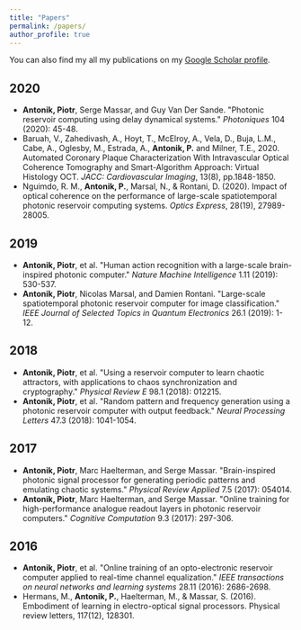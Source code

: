 ```yaml
---
title: "Papers"
permalink: /papers/
author_profile: true
---
```


You can also find my all my publications on my [Google Scholar profile](https://scholar.google.be/citations?user=uf3t4fEAAAAJ).

2020
---
* **Antonik, Piotr**, Serge Massar, and Guy Van Der Sande. "Photonic reservoir computing using delay dynamical systems." _Photoniques_ 104 (2020): 45-48.
* Baruah, V., Zahedivash, A., Hoyt, T., McElroy, A., Vela, D., Buja, L.M., Cabe, A., Oglesby, M., Estrada, A., **Antonik, P.** and Milner, T.E., 2020. Automated Coronary Plaque Characterization With Intravascular Optical Coherence Tomography and Smart-Algorithm Approach: Virtual Histology OCT. _JACC: Cardiovascular Imaging_, 13(8), pp.1848-1850.
* Nguimdo, R. M., **Antonik, P.**, Marsal, N., & Rontani, D. (2020). Impact of optical coherence on the performance of large-scale spatiotemporal photonic reservoir computing systems. _Optics Express_, 28(19), 27989-28005.

2019
---
* **Antonik, Piotr**, et al. "Human action recognition with a large-scale brain-inspired photonic computer." _Nature Machine Intelligence_ 1.11 (2019): 530-537.
* **Antonik, Piotr**, Nicolas Marsal, and Damien Rontani. "Large-scale spatiotemporal photonic reservoir computer for image classification." _IEEE Journal of Selected Topics in Quantum Electronics_ 26.1 (2019): 1-12.

2018
---
* **Antonik, Piotr**, et al. "Using a reservoir computer to learn chaotic attractors, with applications to chaos synchronization and cryptography." _Physical Review E_ 98.1 (2018): 012215.
* **Antonik, Piotr**, et al. "Random pattern and frequency generation using a photonic reservoir computer with output feedback." _Neural Processing Letters_ 47.3 (2018): 1041-1054.

2017
---
* **Antonik, Piotr**, Marc Haelterman, and Serge Massar. "Brain-inspired photonic signal processor for generating periodic patterns and emulating chaotic systems." _Physical Review Applied_ 7.5 (2017): 054014.
* **Antonik, Piotr**, Marc Haelterman, and Serge Massar. "Online training for high-performance analogue readout layers in photonic reservoir computers." _Cognitive Computation_ 9.3 (2017): 297-306.

2016
---
* **Antonik, Piotr**, et al. "Online training of an opto-electronic reservoir computer applied to real-time channel equalization." _IEEE transactions on neural networks and learning systems_ 28.11 (2016): 2686-2698.
* Hermans, M., **Antonik, P.**, Haelterman, M., & Massar, S. (2016). Embodiment of learning in electro-optical signal processors. Physical review letters, 117(12), 128301.
